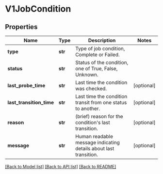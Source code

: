 # V1JobCondition

## Properties
Name | Type | Description | Notes
------------ | ------------- | ------------- | -------------
**type** | **str** | Type of job condition, Complete or Failed. | 
**status** | **str** | Status of the condition, one of True, False, Unknown. | 
**last_probe_time** | **str** | Last time the condition was checked. | [optional] 
**last_transition_time** | **str** | Last time the condition transit from one status to another. | [optional] 
**reason** | **str** | (brief) reason for the condition&#39;s last transition. | [optional] 
**message** | **str** | Human readable message indicating details about last transition. | [optional] 

[[Back to Model list]](../README.md#documentation-for-models) [[Back to API list]](../README.md#documentation-for-api-endpoints) [[Back to README]](../README.md)


